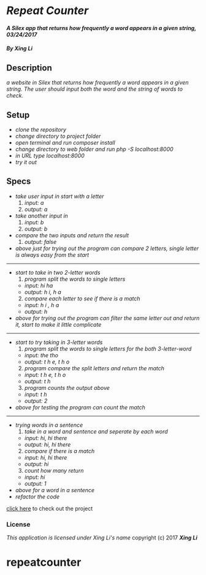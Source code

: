 # _**Repeat Counter**_

#### _A Silex app that returns how frequently a word appears in a given string, 03/24/2017_

#### _By Xing Li_

## Description

_a website in Silex that returns how frequently a word appears in a given string. The user should input both the word and the string of words to check._

## Setup

* _clone the repository_
* _change directory to project folder_
* _open terminal and run composer install_
* _change directory to web folder and run php -S localhost:8000_
* _in URL type localhost:8000_
* _try it out_

## Specs

* _take user input in start with a letter_
  1. _input: a_
  2. _output: a_
* _take another input in_
  1. _input: b_
  2. _output: b_
* _compare the two inputs and return the result_
  1. _output: false_
* _above just for trying out the program can compare 2 letters, single letter is always easy from the start_
***************************************************************************
* _start to take in two 2-letter words_
  1. _program split the words to single letters_
    * _input: hi ha_
    * _output: h i, h a_
  2. _compare each letter to see if there is a match_
    * _input: h i , h a_
    * _output: h_
* _above for trying out the program can filter the same letter out and return it, start to make it little complicate_
****************************************************************************
* _start to try taking in 3-letter words_
  1. _program split the words to single letters for the both 3-letter-word_
    * _input: the tho_
    * _output: t h e, t h o_
  2. _program compare the split letters and return the match_
    * _input: t h e, t h o_
    * _output: t h_
  3. _program counts the output above_
    * _input: t h_
    * _output: 2_
* _above for testing the program can count the match_
*****************************************************************************
* _trying words in a sentence_
  1. _take in a word and sentence and seperate by each word_
    * _input: hi, hi there_
    * _output: hi, hi there_
  2. _compare if there is a match_
    * _input: hi, hi there_
    * _output: hi_
  3. _count how many return_
    * _input: hi_
    * _output: 1_
* _above for a word in a sentence_
* _refactor the code_


[click here](https://github.com/msuli1120/repeatcounter.git) to check out the project

### License
*This application is licensed under Xing Li's name*
copyright (c) 2017 **_Xing Li_**
# repeatcounter
